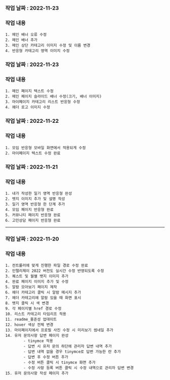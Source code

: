 ### 작업 날짜 : 2022-11-23
### 작업 내용
    1. 메인 배너 오류 수정
    2. 메인 배너 추가
    3. 메인 상단 카테고리 이미지 수정 및 이름 변경
    4. 반응형 카테고리 영역 이미지 수정


### 작업 날짜 : 2022-11-23
### 작업 내용
    1. 메인 페이지 텍스트 수정
    2. 메인 페이지 슬라이드 배너 수정(크기, 배너 이미지)
    3. 마이페이지 카테고리 리스트 반응형 수정
    4. 헤더 로고 이미지 수정

### 작업 날짜 : 2022-11-22
### 작업 내용
    1. 모임 반응형 모바일 화면에서 적용되게 수정
    2. 마이페이지 텍스트 수정 완료

### 작업 날짜 : 2022-11-21
### 작업 내용
    1. 내가 작성한 일기 영역 반응형 완성
    2. 뱃지 이미지 추가 및 설명 작성
    3. 일기 영역 반응형 한 단계 추가
    4. 모임 페이지 반응형 완료
    5. 커뮤니티 페이지 반응형 완료
    6. 고민상담 페이지 반응형 완료

-----

### 작업 날짜 : 2022-11-20
### 작업 내용
    1. 컨트롤러에 맞게 진행한 파일 경로 수정 완료
    2. 인텔리제이 2022 버전도 실시간 수정 반영되도록 수정
    3. 퀘스트 및 월별 뱃지 이미지 추가
    4. 완료 페이지 이미지 추가 및 수정
    5. 알람 모아보기 페이지 제작
    6. 헤더 카테고리 클릭 시 알람 메시지 추가
    7. 헤더 카테고리에 알람 있을 때 화면 표시
    8. 뱃지 클릭 시 색 변경
    9. 각 페이지별 href 경로 수정
    10. 리스트 카테고리 타임리프 적용
    11. readme_홍준성 업데이트
    12. hover 색상 전체 변경
    13. 마이페이지에서 프로필 사진 수정 시 미리보기 썸네일 추가
    14. 유저 문의사항 답변 페이지 완성
            - tinymce 적용
            - 답변 시 유저 문의 하단에 관리자 답변 내역 추가
            - 답변 내역 없을 경우 tinymce로 답변 가능한 란 추가
            - 답변 후 수정 버튼 추가
            - 수정 버튼 클릭 시 tinymce 화면 추가 
            - 수정 사항 등록 버튼 클릭 시 수정 내역으로 관리자 답변 변경
    15. 유저 문의사항 작성 페이지 추가